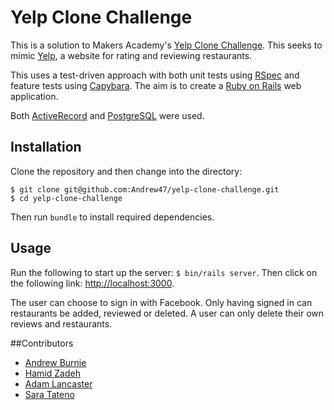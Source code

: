 Yelp Clone Challenge
====================
This is a solution to Makers Academy's [Yelp Clone Challenge](https://github.com/makersacademy/course/blob/master/rails/yelp.md).
This seeks to mimic [Yelp](http://www.yelp.co.uk), a website for rating and reviewing restaurants.

This uses a test-driven approach with both unit tests using [RSpec](http://rspec.info) and
feature tests using [Capybara](https://github.com/jnicklas/capybara). The aim is to create a
[Ruby on Rails](http://rubyonrails.org) web application.

Both [ActiveRecord](http://guides.rubyonrails.org/active_record_querying.html) and [PostgreSQL](http://www.postgresql.org) were used.

## Installation

Clone the repository and then change into the directory:
```
$ git clone git@github.com:Andrew47/yelp-clone-challenge.git
$ cd yelp-clone-challenge
```
Then run `bundle` to install required dependencies.

## Usage

Run the following to start up the server: `$ bin/rails server`. Then click on
the following link: [http://localhost:3000](http://localhost:3000).

The user can choose to sign in with Facebook. Only having signed in can restaurants
be added, reviewed or deleted. A user can only delete their own reviews and restaurants.

##Contributors
* [Andrew Burnie](https://github.com/Andrew47)
* [Hamid Zadeh](https://github.com/genzade)
* [Adam Lancaster](https://github.com/Adzz)
* [Sara Tateno](https://github.com/saratateno)
